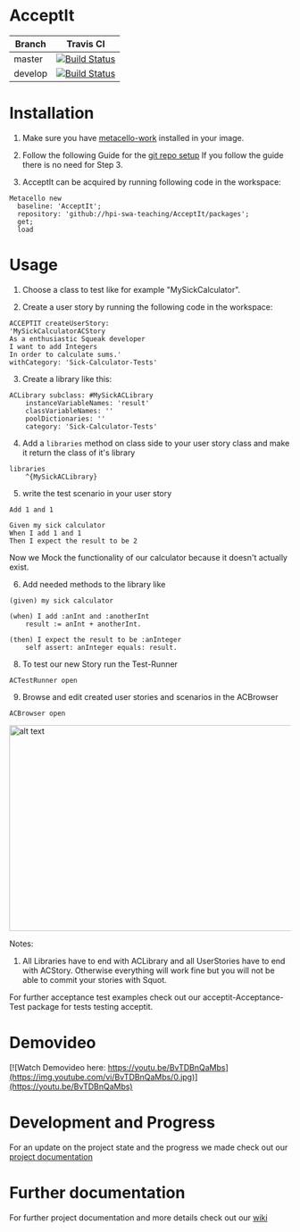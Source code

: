 # AcceptIt 

Branch  | Travis CI  |
------- | ---------- |
master  | [![Build Status](https://travis-ci.org/hpi-swa-teaching/AcceptIt.svg?branch=master)](https://travis-ci.org/hpi-swa-teaching/AcceptIt) | |
develop | [![Build Status](https://travis-ci.org/hpi-swa-teaching/AcceptIt.svg?branch=develop)](https://travis-ci.org/hpi-swa-teaching/AcceptIt) |

# Installation  

1. Make sure you have [metacello-work](https://github.com/dalehenrich/metacello-work) installed in your image.

2. Follow the following Guide for the [git repo setup](https://github.com/hpi-swa-teaching/AcceptIt/wiki/Git-setup-guide)
If you follow the guide there is no need for Step 3.

3. AcceptIt can be acquired by running following code in the workspace:

```smalltalk
Metacello new
  baseline: 'AcceptIt';
  repository: 'github://hpi-swa-teaching/AcceptIt/packages';
  get;
  load
```

# Usage

1. Choose a class to test like for example "MySickCalculator".

2. Create a user story by running the following code in the workspace:  
```smalltalk
ACCEPTIT createUserStory:
'MySickCalculatorACStory
As a enthusiastic Squeak developer
I want to add Integers
In order to calculate sums.'
withCategory: 'Sick-Calculator-Tests'
```

3. Create a library like this:   
```smalltalk
ACLibrary subclass: #MySickACLibrary
	instanceVariableNames: 'result'
	classVariableNames: ''
	poolDictionaries: ''
	category: 'Sick-Calculator-Tests'
``` 
4. Add a `libraries` method on class side to your user story class and make it return the class of it's library 

```smalltalk
libraries
	^{MySickACLibrary}

```

5. write the test scenario in your user story
```
Add 1 and 1

Given my sick calculator
When I add 1 and 1
Then I expect the result to be 2
```

Now we Mock the functionality of our calculator because it doesn't actually exist.

6. Add needed methods to the library like
```smalltalk
(given) my sick calculator
```
```smalltalk
(when) I add :anInt and :anotherInt
	result := anInt + anotherInt.
```
```smalltalk
(then) I expect the result to be :anInteger
	self assert: anInteger equals: result.
```

8. To test our new Story run the Test-Runner
```smalltalk
ACTestRunner open
```

9. Browse and edit created user stories and scenarios in the ACBrowser
```smalltalk
ACBrowser open
```

<img src="https://user-images.githubusercontent.com/19290349/43227887-54b2d674-9060-11e8-98fb-3629b049d565.png" alt="alt text" width="540" height="369">

Notes:
1. All Libraries have to end with ACLibrary and all UserStories have to end with ACStory. Otherwise everything will work fine but you will not be able to commit your stories with Squot.

For further acceptance test examples check out our acceptit-Acceptance-Test package for tests testing acceptit.

# Demovideo

[![Watch Demovideo here: https://youtu.be/BvTDBnQaMbs](https://img.youtube.com/vi/BvTDBnQaMbs/0.jpg)](https://youtu.be/BvTDBnQaMbs)

# Development and Progress

For an update on the project state and the progress we made check out our [project documentation](https://github.com/hpi-swa-teaching/AcceptIt/wiki/Acceptit---project-development-from-April-2018-to-July-2018)

# Further documentation

For further project documentation and more details check out our [wiki](https://github.com/hpi-swa-teaching/AcceptIt/wiki)
